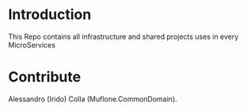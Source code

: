 # Introduction 
This Repo contains all infrastructure and shared projects uses in every MicroServices 

# Contribute
Alessandro (Irido) Colla (Muflone.CommonDomain).